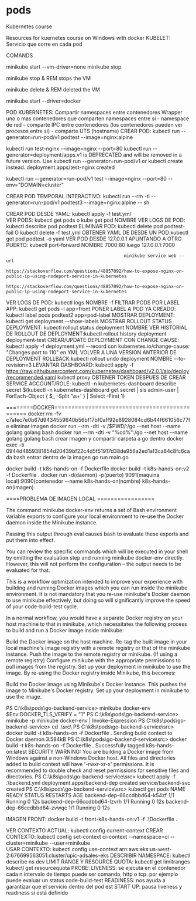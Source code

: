 # pods
Kubernetes course


Resources for kuernetes course on Windows with docker
KUBELET: Servicio que corre en cada pod


COMANDS

minikube start --vm-driver=none
minikube stop

minikube stop & REM stops the VM

minikube delete & REM deleted the VM

minikube start --driver=docker


POD KUBERNETES: Compartir namespaces entre contenedores
				Wrapper uno o mas contenedores que comparten namespaces entre si
					- namespace de red
					- comparte IPC entre contenedores (los contenedores pueden ver procesos entre si)
					- comparte UTS (hostname)
CREAR POD: kubectl run --generator=run-pod/v1 podtest --image=nginx:alpine

kubectl run test-nginx --image=nginx --port=80
kubectl run --generator=deployment/apps.v1 is DEPRECATED and will be removed in a future version. 
Use kubectl run --generator=run-pod/v1 or kubectl create instead.
deployment.apps/test-nginx created


kubectl run --generator=run-pod/v1 test --image=nginx --port=80 --env="DOMAIN=cluster"
  
  CREAR POD TEMPORAL INTERACTIVO: kubectl run --rm -ti --generator=run-pod/v1 podtest3 --image=nginx:alpine -- sh
  

CREAR POD DESDE YAML: kubectl apply -f test.yml  
VER PODS: kubectl get pods o kube get pod NOMBRE
VER LOGS DE POD: kubectl describe pod podtest
ELIMINAR POD: kubectl delete pod podtest-fail O kubectl delete -f test.yml
OBTENER YAML DE DESDE UN POD:kubectl get pod podtest -o yaml
VER POD DESDE 127.0.0.1 APUNTANDO A OTRO PUERTO: kubectl port-forward NOMBRE 7000:80
												 luego 127.0.0.1:7000
												 
												 minikube service web --url
												 https://stackoverflow.com/questions/48857092/how-to-expose-nginx-on-public-ip-using-nodeport-service-in-kubernetes
												 https://stackoverflow.com/questions/48857092/how-to-expose-nginx-on-public-ip-using-nodeport-service-in-kubernetes
VER LOGS DE POD: kubectl logs NOMBRE -f
FILTRAR PODS POR LABEL APP: kubectl get pods -l app=front
PONER LABEL A POD YA CREADO: kubectl label pods podtest2 app=pod-label
MOSTRAR DEPLOYMENT: kubectl get deployment --show-labels
MOSTRAR ROLLOUT STATUS DEPLOYMENT: kubectl rollout status deployment NOMBRE
VER HISTORIAL DE ROLLOUT DE DEPLOYMENT:kubectl rollout history deployment deployment-test
CREAR/UPDATE DEPLOYMENT CON CHANGE CAUSE: kubectl apply -f deployment.yml --record
										  con kubernetes.io/change-cause: "Changes port to 110" en YML
VOLVER A UNA VERSION ANTERIOR DE DEPLOYMENT ROLLBACK:kubectl rollout undo deployment NOMBRE --to-revision=3
LEVANTAR DASHBOARD: kubectl apply -f https://raw.githubusercontent.com/kubernetes/dashboard/v2.0.1/aio/deploy/recommended.yaml
					kubectl proxy
OBTENER TOKEN DESPUES DE CREAR SERVICE ACCOUNT/ROLE: kubectl -n kubernetes-dashboard describe secret $(kubectl -n kubernetes-dashboard get secret | sls admin-user | ForEach-Object { $_ -Split '\s+' } | Select -First 1)										  

========DOCKER==============================================
docker rm -fv c7afec7e0b67d9434559640b56bf17bf0aff92e8928084cd6b44f661056c77fe eliminar imagen
docker run --rm -dti -v /$PWD/:/go --net host --name golang golang bash
docker run --rm -dti -v "%cd%":/go --net host --name golang golang bash crear imagen y compartir carpeta a go dentro
docker exec -ti 0944d4859381854d20439bf22c4d5f51917d38de956a2ed1af3ca84c8fc6cada bash entrar dentro de la imagen
go run main.go

docker build -t k8s-hands-on -f Dockerfile 
docker build -t k8s-hands-on:v2 -f Dockerfile .
docker run -d(daemon) -p(puerto) 9091(maquina local):9090(contenedor --name k8s-hands-on(nombre) k8s-hands-on(imagen) 
 					
====PROBLEMA DE IMAGEN LOCAL =================

The command minikube docker-env returns a set of Bash environment variable exports to configure your local environment to re-use the Docker daemon inside the Minikube instance.

Passing this output through eval causes bash to evaluate these exports and put them into effect.

You can review the specific commands which will be executed in your shell by omitting the evaluation step and running minikube docker-env directly. However, this will not perform the configuration – the output needs to be evaluated for that.

This is a workflow optimization intended to improve your experience with building and running Docker images which you can run inside the minikube environment. It is not mandatory that you re-use minikube's Docker daemon to use minikube effectively, but doing so will significantly improve the speed of your code-build-test cycle.

In a normal workflow, you would have a separate Docker registry on your host machine to that in minikube, which necessitates the following process to build and run a Docker image inside minikube:

Build the Docker image on the host machine.
Re-tag the built image in your local machine's image registry with a remote registry or that of the minikube instance.
Push the image to the remote registry or minikube.
(If using a remote registry) Configure minikube with the appropriate permissions to pull images from the registry.
Set up your deployment in minikube to use the image.
By re-using the Docker registry inside Minikube, this becomes:

Build the Docker image using Minikube's Docker instance. This pushes the image to Minikube's Docker registry.
Set up your deployment in minikube to use the image.

PS C:\k8s\pods\go-backend-service> minikube docker-env                                                                  $Env:DOCKER_TLS_VERIFY = "1"
PS C:\k8s\pods\go-backend-service> minikube -p minikube docker-env | Invoke-Expression                                  PS C:\k8s\pods\go-backend-service> cd .\src\                                                                            PS C:\k8s\pods\go-backend-service\src> docker build -t k8s-hands-on -f Dockerfile .                                     Sending build context to Docker daemon  3.584kB
PS C:\k8s\pods\go-backend-service\src> docker build -t k8s-hands-on -f Dockerfile . 
Successfully tagged k8s-hands-on:latest
SECURITY WARNING: You are building a Docker image from Windows against a non-Windows Docker host. All files and directories added to build context will have '-rwxr-xr-x' permissions. It is recommended to double check and reset permissions for sensitive files and directories.
PS C:\k8s\pods\go-backend-service\src> kubectl apply -f .\backend.yml                                                   deployment.apps/backend-dep created
service/backend-svc created
PS C:\k8s\pods\go-backend-service\src> kubectl get pods                                                                 NAME                           READY   STATUS    RESTARTS   AGE
backend-dep-66ccdbbd64-k54zf   1/1     Running   0          12s
backend-dep-66ccdbbd64-lzvrh   1/1     Running   0          12s
backend-dep-66ccdbbd64-zvwqc   1/1     Running   0          12s					

IMAGEN FRONT: docker build -t front-k8s-hands-on:v1 -f .\Dockerfile .  

VER CONTEXTO ACTUAL: kubectl config current-context 
CREAR CONTEXTO: kubectl config set-context ci-context --namespace=ci --cluster=minikube --user=minikube  
USAR CONTEXTO: kubectl config use-context arn:aws:eks:us-west-2:676699563051:cluster/upic-adsales-eks
DESCRIBIR NAMESPACE: kubectl describe ns dev
LIMIT RANGE Y RESOURCE QUOTA: kubectl get limitranges
							  kubectl get resourcequota
PROBE:
	LIVENESS:	se ejecuta en el contenedor cada n intervalo de tiempo
				puede ser comando, http o tcp. por ejemplo puede evaluar un status code-build-test
	READINESS:	nos ayuda a garantizar que el servicio dentro del pod est
	START UP:	pausa liveness y readiness si está definido
